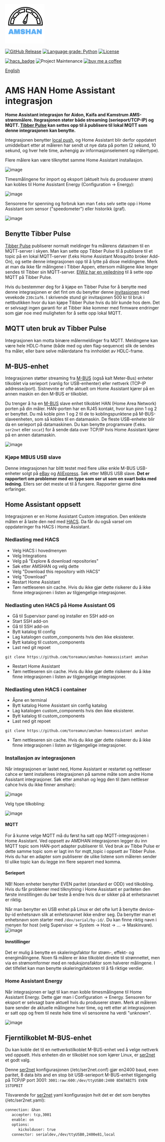 <img src="https://github.com/home-assistant/brands/blob/master/custom_integrations/amshan/icon.png" width="128" alt="logo">

[![GitHub Release](https://img.shields.io/github/release/toreamun/amshan-homeassistant?style=for-the-badge)](https://github.com/toreamun/amshan-homeassistant/releases)
[![Language grade: Python](https://img.shields.io/lgtm/grade/python/g/toreamun/amshan-homeassistant.svg?logo=lgtm&logoWidth=18&style=for-the-badge)](https://lgtm.com/projects/g/toreamun/amshan-homeassistant/context:python)
[![License](https://img.shields.io/github/license/toreamun/amshan-homeassistant?style=for-the-badge)](LICENSE)

[![hacs_badge](https://img.shields.io/badge/HACS-Default-orange.svg?style=for-the-badge)](https://github.com/custom-components/hacs)
![Project Maintenance](https://img.shields.io/badge/maintainer-Tore%20Amundsen%20%40toreamun-blue.svg?style=for-the-badge)
[![buy me a coffee](https://img.shields.io/badge/If%20you%20like%20it-Buy%20me%20a%20coffee-orange.svg?style=for-the-badge)](https://www.buymeacoffee.com/toreamun)

[English](README.en.md)



# AMS HAN Home Assistant integrasjon
**Home Assistant integrasjon for Aidon, Kaifa and Kamstrum AMS-strømmålere. Itegrasjonen støter både streaming (serieport/TCP-IP) og MQTT. [Tibber Pulse](https://tibber.com/no/store/produkt/pulse) kan settes opp til å publisere til lokal MQTT som denne integrasjonen kan benytte.**

Integrasjonen benytter [local push](https://www.home-assistant.io/blog/2016/02/12/classifying-the-internet-of-things/), og Home Assistant blir derfor oppdatert umiddelbart etter at måleren har sendt ut nye data på porten (2 sekund, 10 sekund, og hver hele time, avhengig av informasjonselement og målertype).

Flere målere kan være tilknyttet samme Home Assistant installasjon.

![image](https://user-images.githubusercontent.com/12134766/150297088-535246b1-bd95-406c-8f52-6007a6220e6d.png)

Timesmålingene for import og eksport (aktuelt hvis du produserer strøm) kan kobles til Home Assistant Energy (Configuration -> Energy):

![image](https://user-images.githubusercontent.com/12134766/150021268-28f01386-0583-4f76-9b78-b35882d2019e.png)

Sensorene for spenning og forbruk kan man f.eks selv sette opp i Home Assistant som sensor ("speedometer") eller historikk (graf).

![image](https://user-images.githubusercontent.com/12134766/150298075-d21617c5-7e17-44b3-8fc7-196af9f22f08.png)

## Benytte Tibber Pulse
[Tibber Pulse](https://tibber.com/no/store/produkt/pulse) publiserer normalt meldinger fra målerens datastrøm til en MQTT-server i skyen. Man kan sette opp Tibber Pulse til å publisere til et topic på en lokal MQTT-server (f.eks Home Assistant Mosquitto broker Add-On), og sette denne integrasjonen opp til å lytte på disse meldingene. Merk at man da ikke får målingene i Tibber Appen, ettersom måligene ikke lenger sendes til Tibber sin MQTT-server. [ElWiz har en veiledning](https://github.com/iotux/ElWiz#oppsett-av-pulse) til å sette opp MQTT på Tibber Pulse.

Hvis du bestemmer deg for å kjøpe en Tibber Pulse for å benytte med denne integrasjonen er det fint om du benytter denne [invitasjonen](https://tibber.com/no/invite/230c1af6) med vevekode `230c1af6`. I skrivende stund gir invitasjonen 500 kr til bruk i nettbutikken hvor du kan kjøpe Tibber Pulse hvis du blir kunde hos dem. Det er selvsagt ingen garanti for at Tibber ikke kommer med firmware endringer som gjør noe med muligheten for å sette opp lokal MQTT.

## MQTT uten bruk av Tibber Pulse
Integrasjonen kan motta binære målermeldinger fra MQTT. Meldingene kan være hele HDLC-frame (både med og uten flag-sequence) slik de sendes fra måler, eller bare selve målerdatane fra innholdet av HDLC-frame.

## M-BUS-enhet
Integrasjonen støtter streaming fra [M-BUS](https://en.wikipedia.org/wiki/Meter-Bus) (også kalt Meter-Bus) enheter tilkoblet via serieport (vanlig for USB-enhenter) eller nettverk (TCP-IP addresse/port). Sistnevnte er ofte aktuelt om Home Assistant kjører på en annen maskin en den M-BUS er tilkoblet.

Du trenger å ha en [M-BUS](https://en.wikipedia.org/wiki/Meter-Bus) slave enhet tilkoblet HAN (Home Area Network) porten på din måler. HAN-porten har en RJ45 kontakt, hvor kun pinn 1 og 2 er benyttet. Du må koble pinn 1 og 2 til de to koblingspunktene på M-BUS-slaveenheten, som så kobles til en datamaskin. De fleste USB-enheter blir da en serieport på datamaskinen. Du kan benytte programvare (f.eks. `ser2net` eller `socat`) for å sende data over TCP/IP hvis Home Assistant kjører på en annen datamaskin.

![image](https://user-images.githubusercontent.com/12134766/146074371-e3e4468a-7f5c-4ed6-8496-073666c1b0de.png)

### Kjøpe MBUS USB slave
Denne integrasjonen har blitt testet med flere ulike enkle M-BUS USB-enheter solgt på [eBay](https://www.ebay.com/sch/i.html?_nkw=mbus+usb+slave) og [AliExpress](https://www.aliexpress.com/premium/mbus-usb-slave.html). Søk etter MBUS USB slave. **Det er rapportert om problemer med en type som ser ut som en svart boks med ledning.** Ellers ser det meste ut til å fungere. Rapporter gjerne dine erfaringer.


## Home Assistant oppsett
Integrasjonen er en Home Assistant Custom integration. Den enkleste måten er å laste den ned med [HACS](https://hacs.xyz/). Da får du også varsel om oppdateringer fra HACS i Home Assistant.

### Nedlasting med HACS
- Velg HACS i hovedmenyen
- Velg Integrations
- Velg på "Explore & download repositories"
- Søk etter AMSHAN og velg dette
- Velg "Download this repository with HACS"
- Velg "Download"
- Restart Home Assistant
- Tøm nettleseren sin cache. Hvis du ikke gjør dette risikerer du å ikke finne integrasjonen i listen av tilgjengelige integrasjoner.


### Nedlasting uten HACS på Home Assistant OS
- Gå til Supervisor panel og installer en SSH add-on
- Start SSH add-on
- Gå til SSH add-on
- Bytt katalog til config
- Lag katalogen custom_components hvis den ikke eksisterer.
- Bytt katalog til custom_components
- Last ned git repoet
```
git clone https://github.com/toreamun/amshan-homeassistant amshan
```
- Restart Home Assistant
- Tøm nettleseren sin cache. Hvis du ikke gjør dette risikerer du å ikke finne integrasjonen i listen av tilgjengelige integrasjoner.

### Nedlasting uten HACS i container
- Åpne en terminal
- Bytt katalog Home Assistant sin config katalog
- Lag katalogen custom_components hvis den ikke eksisterer.
- Bytt katalog til custom_components
- Last ned git repoet
```
git clone https://github.com/toreamun/amshan-homeassistant amshan
```
- Tøm nettleseren sin cache. Hvis du ikke gjør dette risikerer du å ikke finne integrasjonen i listen av tilgjengelige integrasjoner.

### Installasjon av integrasjonen
Når integrasjonen er lastet ned, Home Assistant er restartet og nettleser cahce er tømt installeres integrasjonen på samme måte som andre Home Assistant integrasjoner. Søk etter amshan og legg den til (tøm nettleser cahce hvis du ikke finner amshan):

![image](https://user-images.githubusercontent.com/12134766/150140185-a595e7e4-3734-4215-aea6-308c94646387.png)

Velg type tilkobling:

![image](https://user-images.githubusercontent.com/12134766/150011471-424d58fb-efca-437d-9e3f-878fbfe0edc9.png)

#### MQTT
For å kunne velge MQTT må du først ha satt opp MQTT-integrasjonen i Home Assistant. Ved oppsett av AMDHAN integrasjonen legger du inn MQTT topic som HAN-port adapter publiserer til. Ved bruk av Tibbe Pulse er dette samme topic som er lagt inn for mqtt_topic i oppsett av Tibber Pulse. Hvis du har en adapter som publiserer de ulike listene som måleren sender til ulike topic kan du legge inn flere separert med komma.

#### Serieport
NB! Noen enheter benytter EVEN paritet (standard er ODD) ved tilkobling. Hvis du får problemer med tilknytning i Home Assistant er pariteten den første innstillingen du bør teste å endre hvis du er sikker på at enhetsnavnet er riktig.

Når man benytter en USB enhet på Linux er det ofte lurt å benytte device-by-id enhetsnavn slik at enhetsnavnet ikke endrer seg. Da benytter man et enhetsnavn som starter med `/dev/serial/by-id/`. Du kan finne riktig navn i menyen for host (velg Supervisor -> System -> Host -> ... -> Maskinvare).
![image](https://user-images.githubusercontent.com/12134766/145182598-d3fa3e7b-2784-4f6a-9aed-b90c66de20fa.png)

#### Innstillinger
Det er mulig å benytte en skaleringsfaktor for strøm-, effekt- og energimålingene. Noen få målere er ikke tilkoblet direkte til strømnettet, men via en strømomformer med en reduksjonsfaktor som halverer målingene. I det tilfellet kan man benytte skaleringsfaktoren til å få riktige verdier.

### Home Assistant Energy
Når integrasjonen er lagt til kan man koble timesmålingene til Home Assistant Energy. Dette gjør man i Configuration -> Energy. Sensoren for eksport er selvsagt bare aktuell hvis du produserer strøm. Merk at måleren bare sender de aktuelle målingene hver time, og rett etter at integrasjonen er satt opp og frem til neste hele time vil sensorene ha verdi "unknown".

![image](https://user-images.githubusercontent.com/12134766/150300644-ac0c9916-ab25-47c5-a30a-bcf8b8c19aff.png)


## Fjerntilkoblet M-BUS-enhet
Du kan koble det til en nettverkstilkoblet M-BUS-enhet ved å velge nettverk ved oppsett.
Hvis enheten din er tilkoblet noe som kjører Linux, er [ser2net](https://github.com/cminyard/ser2net) et godt valg.

Denne [ser2net](https://github.com/cminyard/ser2net) konfigurasjonen (/etc/ser2net.conf) gjør en2400 baud, even paritet, 8 data bits and en stop bit USB-serieport M-BUS-enhet tilgjengelig på TCP/IP port 3001:
`3001:raw:600:/dev/ttyUSB0:2400 8DATABITS EVEN 1STOPBIT`

Tilsvarende for [ser2net](https://github.com/cminyard/ser2net) yaml konfigurasjon hvit det er det som benyttes (/etc/ser2net.yaml):

```
connection: &han
   accepter: tcp,3001
   enable: on
   options:
      kickolduser: true
   connector: serialdev,/dev/ttyUSB0,2400e81,local
```
